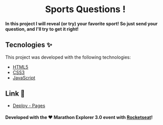 <h1 align="center">Sports Questions !</h1>

#### In this project I will reveal (or try) your favorite sport! So just send your question, and I'll try to get it right!

## Tecnologies ✨

This project was developed with the following technologies:

- [HTML5](https://www.w3schools.com/)
- [CSS3](https://www.w3schools.com/css/)
- [JavaScript](https://www.w3schools.com/js/)

## Link 🚀

- [Deploy - Pages]()

#### Developed with the ♥ Marathon Explorer 3.0 event with [Rocketseat](https://www.rocketseat.com.br/)!
